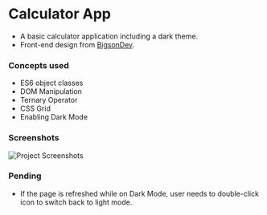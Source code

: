 # Calculator App

- A basic calculator application including a dark theme.
- Front-end design from [BigsonDev](https://bigsondev.com/projects/calculator-app-project/).

### Concepts used

- ES6 object classes
- DOM Manipulation
- Ternary Operator
- CSS Grid
- Enabling Dark Mode

### Screenshots

![Project Screenshots](<img src="img/App-Image.jpg" style="width:200px" />)

### Pending

- If the page is refreshed while on Dark Mode, user needs to double-click icon to switch back to light mode.
